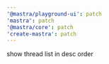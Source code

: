 ```yaml
---
'@mastra/playground-ui': patch
'mastra': patch
'@mastra/core': patch
'create-mastra': patch
---
```


show thread list in desc order
